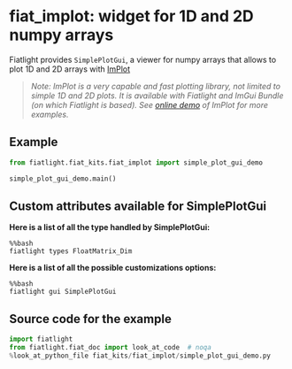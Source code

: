 fiat_implot: widget for 1D and 2D numpy arrays
=============================================

Fiatlight provides `SimplePlotGui`, a viewer for numpy arrays that allows to plot 1D and 2D arrays with [ImPlot](https://github.com/epezent/implot)

>*Note: ImPlot is a very capable and fast plotting library, not limited to simple 1D and 2D plots. It is available with Fiatlight and ImGui Bundle (on which Fiatlight is based). See [online demo](https://traineq.org/implot_demo/src/implot_demo.html) of ImPlot for more examples.*

Example
-------

```python
from fiatlight.fiat_kits.fiat_implot import simple_plot_gui_demo

simple_plot_gui_demo.main()
```


Custom attributes available for SimplePlotGui
---------------------------------------------

**Here is a list of all the type handled by SimplePlotGui:**

```
%%bash
fiatlight types FloatMatrix_Dim
```


**Here is a list of all the possible customizations options:**

```
%%bash
fiatlight gui SimplePlotGui
```


Source code for the example
---------------------------

```python
import fiatlight
from fiatlight.fiat_doc import look_at_code  # noqa
%look_at_python_file fiat_kits/fiat_implot/simple_plot_gui_demo.py
```

